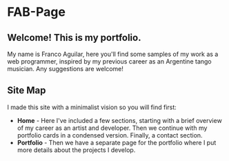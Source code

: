 # FAB-Page
## Welcome! This is my portfolio.
My name is Franco Aguilar, here you'll find some samples of my work as a web programmer, inspired by my previous career as an Argentine tango musician.
Any suggestions are welcome!

## Site Map
I made this site with a minimalist vision so you will find first:
* **Home** - Here I've included a few sections, starting with a brief overview of my career as an artist and developer. Then we continue with my portfolio cards in a condensed version. Finally, a contact section.
* **Portfolio** - Then we have a separate page for the portfolio where I put more details about the projects I develop. 

